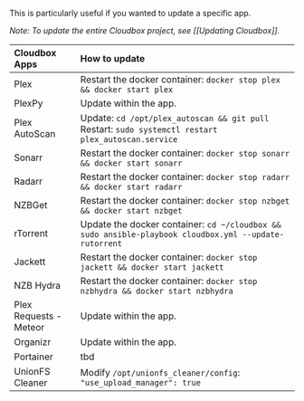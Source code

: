 This is particularly useful if you wanted to update a specific app. 

_Note: To update the entire Cloudbox project, see [[Updating Cloudbox]]._


| Cloudbox Apps          | How to update                                                                                  |
|:---------------------- |:---------------------------------------------------------------------------------------------- |
| Plex                   | Restart the docker container: `docker stop plex && docker start plex`                              |
| PlexPy                 | Update within the app.                                                                         | 
| Plex AutoScan          | Update: `cd /opt/plex_autoscan && git pull` <br /> Restart: `sudo systemctl restart plex_autoscan.service`                                        |
| Sonarr                 | Restart the docker container: `docker stop sonarr && docker start sonarr`                          |
| Radarr                 | Restart the docker container: `docker stop radarr && docker start radarr`                          |
| NZBGet                 | Restart the docker container: `docker stop nzbget && docker start nzbget`                          |
| rTorrent               | Update the docker container: `cd ~/cloudbox && sudo ansible-playbook cloudbox.yml --update-rutorrent` |
| Jackett                | Restart the docker container: `docker stop jackett && docker start jackett`                        |
| NZB Hydra              | Restart the docker container: `docker stop nzbhydra && docker start nzbhydra`                      |
| Plex Requests - Meteor | Update within the app.                                                                         |
| Organizr               | Update within the app.                                                                         |
| Portainer              | tbd                                                                                            |
| UnionFS Cleaner        | Modify `/opt/unionfs_cleaner/config`: `"use_upload_manager": true`                             |
